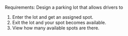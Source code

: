

Requirements:
Design a parking lot that allows drivers to

1) Enter the lot and get an assigned spot.
2) Exit the lot and your spot becomes available.
3) View how many available spots are there.